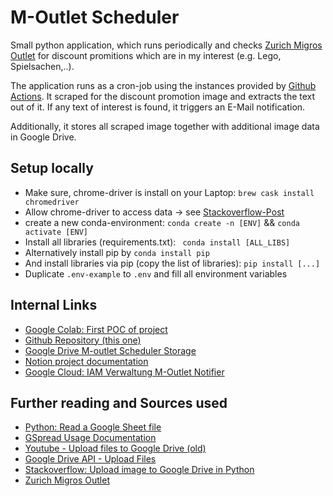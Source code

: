 # M-Outlet Scheduler

Small python application, which runs periodically and checks [Zurich Migros Outlet](https://zuerich.migros.ch/de/outlet-migros.html) for discount promitions which are in my interest (e.g. Lego, Spielsachen,..).

The application runs as a cron-job using the instances provided by [Github Actions](https://github.com/features/actions). It scraped for the discount promotion image and extracts the text out of it. If any text of interest is found, it triggers an E-Mail notification.

Additionally, it stores all scraped image together with additional image data in Google Drive.

## Setup locally

- Make sure, chrome-driver is install on your Laptop:  `brew cask install chromedriver`
- Allow chrome-driver to access data -> see [Stackoverflow-Post](https://stackoverflow.com/a/60362134)
- create a new conda-environment: `conda create -n [ENV]` && `conda activate [ENV]`
- Install all libraries (requirements.txt): ` conda install [ALL_LIBS]`
- Alternatively install pip by `conda install pip`
- And install libraries via pip (copy the list of libraries): `pip install [...]`
- Duplicate `.env-example` to `.env` and fill all environment variables


## Internal Links

- [Google Colab: First POC of project](https://colab.research.google.com/drive/1V_yaRRbJr3bQtxlNhUXgt_SVIKMVAh7G?usp=sharing)
- [Github Repository (this one)](https://github.com/anschauf/m-outlet-scheduler)
- [Google Drive M-outlet Scheduler Storage](https://drive.google.com/drive/folders/1PwB_NHxu-gTf1cL9V73QJk1xMT3irMeZ?usp=drive_link)
- [Notion project documentation](https://www.notion.so/M-Outlet-Notifier-4136d64fabe942e2b09c1721acd59bcc?pvs=4)
- [Google Cloud: IAM Verwaltung M-Outlet Notifier](https://console.cloud.google.com/iam-admin/serviceaccounts/details/107968884044693374438;edit=true?project=m-outlet-notifier)


## Further reading and Sources used
- [Python: Read a Google Sheet file](https://www.youtube.com/watch?v=82DGz7IxW7c)
- [GSpread Usage Documentation](https://docs.gspread.org/en/latest/user-guide.html)
- [Youtube - Upload files to Google Drive (old)](https://www.youtube.com/watch?v=cCKPjW5JwKo)
- [Google Drive API - Upload Files](https://www.youtube.com/watch?v=cCKPjW5JwKo)
- [Stackoverflow: Upload image to Google Drive in Python](https://stackoverflow.com/questions/75987973/uploading-image-to-google-drive-in-python)
- [Zurich Migros Outlet](https://zuerich.migros.ch/de/outlet-migros.html)